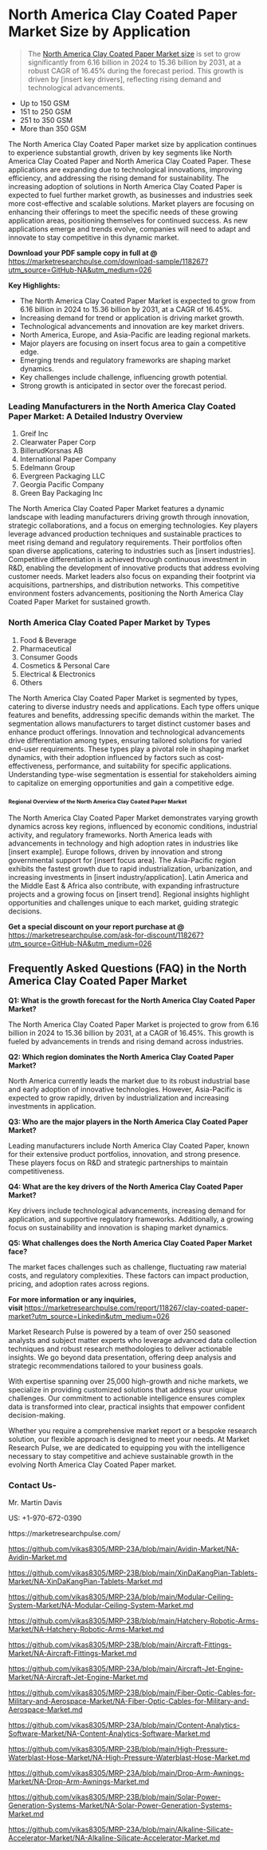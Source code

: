 <h1>North America Clay Coated Paper Market&nbsp;Size by Application</h1><blockquote><p>The <a href="https://marketresearchpulse.com/download-sample/118267?utm_source=GitHub-NA&amp;utm_medium=026">North America Clay Coated Paper Market size</a> is set to grow significantly from 6.16 billion in 2024 to 15.36 billion by 2031, at a robust CAGR of 16.45% during the forecast period. This growth is driven by [insert key drivers], reflecting rising demand and technological advancements.</p></blockquote><ul><li>Up to 150 GSM<li> 151 to 250 GSM<li> 251 to 350 GSM<li> More than 350 GSM</li></ul><p>The North America Clay Coated Paper market size by application continues to experience substantial growth, driven by key segments like North America Clay Coated Paper and North America Clay Coated Paper. These applications are expanding due to technological innovations, improving efficiency, and addressing the rising demand for sustainability. The increasing adoption of solutions in North America Clay Coated Paper is expected to fuel further market growth, as businesses and industries seek more cost-effective and scalable solutions. Market players are focusing on enhancing their offerings to meet the specific needs of these growing application areas, positioning themselves for continued success. As new applications emerge and trends evolve, companies will need to adapt and innovate to stay competitive in this dynamic market.</p><p><strong>Download your PDF sample copy in full at @ </strong><a href="https://marketresearchpulse.com/download-sample/118267?utm_source=GitHub-NA&amp;utm_medium=026">https://marketresearchpulse.com/download-sample/118267?utm_source=GitHub-NA&amp;utm_medium=026</a></p><p><strong>Key Highlights: </strong></p><ul><li>The North America Clay Coated Paper Market is expected to grow from 6.16 billion in 2024 to 15.36 billion by 2031, at a CAGR of 16.45%.</li><li>Increasing demand for trend or application is driving market growth.</li><li>Technological advancements and innovation are key market drivers.</li><li>North America, Europe, and Asia-Pacific are leading regional markets.</li><li>Major players are focusing on insert focus area to gain a competitive edge.</li><li>Emerging trends and regulatory frameworks are shaping market dynamics.</li><li>Key challenges include challenge, influencing growth potential.</li><li>Strong growth is anticipated in sector over the forecast period.</li></ul><h3>Leading Manufacturers in the North America Clay Coated Paper Market: A Detailed Industry Overview</h3><ol><li>Greif Inc</li><li>Clearwater Paper Corp</li><li>BillerudKorsnas AB</li><li>International Paper Company</li><li>Edelmann Group</li><li>Evergreen Packaging LLC</li><li>Georgia Pacific Company</li><li>Green Bay Packaging Inc</li></ol><div class="flex max-w-full flex-col flex-grow"><div class="min-h-8 text-message flex w-full flex-col items-end gap-2 whitespace-normal break-words [.text-message+&amp;]:mt-5" dir="auto" data-message-author-role="assistant" data-message-id="fd8432e4-4910-450d-b182-61b7bfb0a01f" data-message-model-slug="gpt-4o"><div class="flex w-full flex-col gap-1 empty:hidden first:pt-[3px]"><div class="markdown prose w-full break-words dark:prose-invert light"><p>The North America Clay Coated Paper Market features a dynamic landscape with leading manufacturers driving growth through innovation, strategic collaborations, and a focus on emerging technologies. Key players leverage advanced production techniques and sustainable practices to meet rising demand and regulatory requirements. Their portfolios often span diverse applications, catering to industries such as [insert industries]. Competitive differentiation is achieved through continuous investment in R&amp;D, enabling the development of innovative products that address evolving customer needs. Market leaders also focus on expanding their footprint via acquisitions, partnerships, and distribution networks. This competitive environment fosters advancements, positioning the North America Clay Coated Paper Market for sustained growth.</p></div></div></div></div><h3>North America Clay Coated Paper Market by Types</h3><ol><li>Food & Beverage<li> Pharmaceutical<li> Consumer Goods<li> Cosmetics & Personal Care<li> Electrical & Electronics<li> Others</li></ol><div class="flex max-w-full flex-col flex-grow"><div class="min-h-8 text-message flex w-full flex-col items-end gap-2 whitespace-normal break-words [.text-message+&amp;]:mt-5" dir="auto" data-message-author-role="assistant" data-message-id="084470be-0bb7-4664-bddf-5156b4f41249" data-message-model-slug="gpt-4o-mini"><div class="flex w-full flex-col gap-1 empty:hidden first:pt-[3px]"><div class="markdown prose w-full break-words dark:prose-invert light"><p>The North America Clay Coated Paper Market is segmented by types, catering to diverse industry needs and applications. Each type offers unique features and benefits, addressing specific demands within the market. The segmentation allows manufacturers to target distinct customer bases and enhance product offerings. Innovation and technological advancements drive differentiation among types, ensuring tailored solutions for varied end-user requirements. These types play a pivotal role in shaping market dynamics, with their adoption influenced by factors such as cost-effectiveness, performance, and suitability for specific applications. Understanding type-wise segmentation is essential for stakeholders aiming to capitalize on emerging opportunities and gain a competitive edge.</p></div></div></div></div><h3><span style="font-size: 11px;">Regional Overview of the North America Clay Coated Paper Market</span></h3><div class="flex max-w-full flex-col flex-grow"><div class="min-h-8 text-message flex w-full flex-col items-end gap-2 whitespace-normal break-words [.text-message+&amp;]:mt-5" dir="auto" data-message-author-role="assistant" data-message-id="e9038762-ce64-4e30-91c9-9bd413514231" data-message-model-slug="gpt-4o-mini"><div class="flex w-full flex-col gap-1 empty:hidden first:pt-[3px]"><div class="markdown prose w-full break-words dark:prose-invert light"><p>The North America Clay Coated Paper Market demonstrates varying growth dynamics across key regions, influenced by economic conditions, industrial activity, and regulatory frameworks. North America leads with advancements in technology and high adoption rates in industries like [insert example]. Europe follows, driven by innovation and strong governmental support for [insert focus area]. The Asia-Pacific region exhibits the fastest growth due to rapid industrialization, urbanization, and increasing investments in [insert industry/application]. Latin America and the Middle East &amp; Africa also contribute, with expanding infrastructure projects and a growing focus on [insert trend]. Regional insights highlight opportunities and challenges unique to each market, guiding strategic decisions.</p></div></div></div></div><p><strong>Get a special discount on your report purchase at @ </strong><a href="https://marketresearchpulse.com/ask-for-discount/118267?utm_source=GitHub-NA&amp;utm_medium=026">https://marketresearchpulse.com/ask-for-discount/118267?utm_source=GitHub-NA&amp;utm_medium=026</a></p><h2>Frequently Asked Questions (FAQ) in the North America Clay Coated Paper Market</h2><p><strong>Q1: What is the growth forecast for the North America Clay Coated Paper Market?</strong></p><p>The North America Clay Coated Paper Market is projected to grow from 6.16 billion in 2024 to 15.36 billion by 2031, at a CAGR of 16.45%. This growth is fueled by advancements in trends and rising demand across industries.</p><p><strong>Q2: Which region dominates the North America Clay Coated Paper Market?</strong></p><p>North America currently leads the market due to its robust industrial base and early adoption of innovative technologies. However, Asia-Pacific is expected to grow rapidly, driven by industrialization and increasing investments in application.</p><p><strong>Q3: Who are the major players in the North America Clay Coated Paper Market?</strong></p><p>Leading manufacturers include North America Clay Coated Paper, known for their extensive product portfolios, innovation, and strong presence. These players focus on R&amp;D and strategic partnerships to maintain competitiveness.</p><p><strong>Q4: What are the key drivers of the North America Clay Coated Paper Market?</strong></p><p>Key drivers include technological advancements, increasing demand for application, and supportive regulatory frameworks. Additionally, a growing focus on sustainability and innovation is shaping market dynamics.</p><p><strong>Q5: What challenges does the North America Clay Coated Paper Market face?</strong></p><p>The market faces challenges such as challenge, fluctuating raw material costs, and regulatory complexities. These factors can impact production, pricing, and adoption rates across regions.</p><p><strong>For more information or any inquiries, visit&nbsp;</strong><a href="https://marketresearchpulse.com/report/118267/clay-coated-paper-market?utm_source=Linkedin&utm_medium=026">https://marketresearchpulse.com/report/118267/clay-coated-paper-market?utm_source=Linkedin&utm_medium=026</a></p><p>Market Research Pulse is powered by a team of over 250 seasoned analysts and subject matter experts who leverage advanced data collection techniques and robust research methodologies to deliver actionable insights. We go beyond data presentation, offering deep analysis and strategic recommendations tailored to your business goals.</p><p>With expertise spanning over 25,000 high-growth and niche markets, we specialize in providing customized solutions that address your unique challenges. Our commitment to actionable intelligence ensures complex data is transformed into clear, practical insights that empower confident decision-making.</p><p>Whether you require a comprehensive market report or a bespoke research solution, our flexible approach is designed to meet your needs. At Market Research Pulse, we are dedicated to equipping you with the intelligence necessary to stay competitive and achieve sustainable growth in the evolving North America Clay Coated Paper market.</p><h3><strong>Contact Us-</strong></h3><p>Mr. Martin Davis</p><p>US: +1-970-672-0390</p><p>https://marketresearchpulse.com/</p><p><a href="https://github.com/vikas8305/MRP-23A/blob/main/Avidin-Market/NA-Avidin-Market.md">https://github.com/vikas8305/MRP-23A/blob/main/Avidin-Market/NA-Avidin-Market.md</a></p><p><a href="https://github.com/vikas8305/MRP-23B/blob/main/XinDaKangPian-Tablets-Market/NA-XinDaKangPian-Tablets-Market.md">https://github.com/vikas8305/MRP-23B/blob/main/XinDaKangPian-Tablets-Market/NA-XinDaKangPian-Tablets-Market.md</a></p><p><a href="https://github.com/vikas8305/MRP-23A/blob/main/Modular-Ceiling-System-Market/NA-Modular-Ceiling-System-Market.md">https://github.com/vikas8305/MRP-23A/blob/main/Modular-Ceiling-System-Market/NA-Modular-Ceiling-System-Market.md</a></p><p><a href="https://github.com/vikas8305/MRP-23B/blob/main/Hatchery-Robotic-Arms-Market/NA-Hatchery-Robotic-Arms-Market.md">https://github.com/vikas8305/MRP-23B/blob/main/Hatchery-Robotic-Arms-Market/NA-Hatchery-Robotic-Arms-Market.md</a></p><p><a href="https://github.com/vikas8305/MRP-23B/blob/main/Aircraft-Fittings-Market/NA-Aircraft-Fittings-Market.md">https://github.com/vikas8305/MRP-23B/blob/main/Aircraft-Fittings-Market/NA-Aircraft-Fittings-Market.md</a></p><p><a href="https://github.com/vikas8305/MRP-23A/blob/main/Aircraft-Jet-Engine-Market/NA-Aircraft-Jet-Engine-Market.md">https://github.com/vikas8305/MRP-23A/blob/main/Aircraft-Jet-Engine-Market/NA-Aircraft-Jet-Engine-Market.md</a></p><p><a href="https://github.com/vikas8305/MRP-23B/blob/main/Fiber-Optic-Cables-for-Military-and-Aerospace-Market/NA-Fiber-Optic-Cables-for-Military-and-Aerospace-Market.md">https://github.com/vikas8305/MRP-23B/blob/main/Fiber-Optic-Cables-for-Military-and-Aerospace-Market/NA-Fiber-Optic-Cables-for-Military-and-Aerospace-Market.md</a></p><p><a href="https://github.com/vikas8305/MRP-23A/blob/main/Content-Analytics-Software-Market/NA-Content-Analytics-Software-Market.md">https://github.com/vikas8305/MRP-23A/blob/main/Content-Analytics-Software-Market/NA-Content-Analytics-Software-Market.md</a></p><p><a href="https://github.com/vikas8305/MRP-23B/blob/main/High-Pressure-Waterblast-Hose-Market/NA-High-Pressure-Waterblast-Hose-Market.md">https://github.com/vikas8305/MRP-23B/blob/main/High-Pressure-Waterblast-Hose-Market/NA-High-Pressure-Waterblast-Hose-Market.md</a></p><p><a href="https://github.com/vikas8305/MRP-23A/blob/main/Drop-Arm-Awnings-Market/NA-Drop-Arm-Awnings-Market.md">https://github.com/vikas8305/MRP-23A/blob/main/Drop-Arm-Awnings-Market/NA-Drop-Arm-Awnings-Market.md</a></p><p><a href="https://github.com/vikas8305/MRP-23B/blob/main/Solar-Power-Generation-Systems-Market/NA-Solar-Power-Generation-Systems-Market.md">https://github.com/vikas8305/MRP-23B/blob/main/Solar-Power-Generation-Systems-Market/NA-Solar-Power-Generation-Systems-Market.md</a></p><p><a href="https://github.com/vikas8305/MRP-23A/blob/main/Alkaline-Silicate-Accelerator-Market/NA-Alkaline-Silicate-Accelerator-Market.md">https://github.com/vikas8305/MRP-23A/blob/main/Alkaline-Silicate-Accelerator-Market/NA-Alkaline-Silicate-Accelerator-Market.md</a></p>
